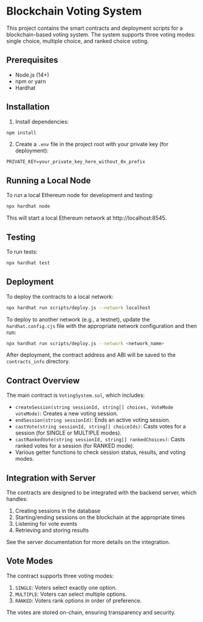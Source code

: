 # Blockchain Voting System

This project contains the smart contracts and deployment scripts for a blockchain-based voting system. The system supports three voting modes: single choice, multiple choice, and ranked choice voting.

## Prerequisites

- Node.js (14+)
- npm or yarn
- Hardhat

## Installation

1. Install dependencies:

```bash
npm install
```

2. Create a `.env` file in the project root with your private key (for deployment):

```
PRIVATE_KEY=your_private_key_here_without_0x_prefix
```

## Running a Local Node

To run a local Ethereum node for development and testing:

```bash
npx hardhat node
```

This will start a local Ethereum network at http://localhost:8545.

## Testing

To run tests:

```bash
npx hardhat test
```

## Deployment

To deploy the contracts to a local network:

```bash
npx hardhat run scripts/deploy.js --network localhost
```

To deploy to another network (e.g., a testnet), update the `hardhat.config.cjs` file with the appropriate network configuration and then run:

```bash
npx hardhat run scripts/deploy.js --network <network_name>
```

After deployment, the contract address and ABI will be saved to the `contracts_info` directory.

## Contract Overview

The main contract is `VotingSystem.sol`, which includes:

- `createSession(string sessionId, string[] choices, VoteMode voteMode)`: Creates a new voting session.
- `endSession(string sessionId)`: Ends an active voting session.
- `castVote(string sessionId, string[] choiceIds)`: Casts votes for a session (for SINGLE or MULTIPLE modes).
- `castRankedVote(string sessionId, string[] rankedChoices)`: Casts ranked votes for a session (for RANKED mode).
- Various getter functions to check session status, results, and voting modes.

## Integration with Server

The contracts are designed to be integrated with the backend server, which handles:

1. Creating sessions in the database
2. Starting/ending sessions on the blockchain at the appropriate times
3. Listening for vote events
4. Retrieving and storing results

See the server documentation for more details on the integration.

## Vote Modes

The contract supports three voting modes:

1. `SINGLE`: Voters select exactly one option.
2. `MULTIPLE`: Voters can select multiple options.
3. `RANKED`: Voters rank options in order of preference.

The votes are stored on-chain, ensuring transparency and security.
